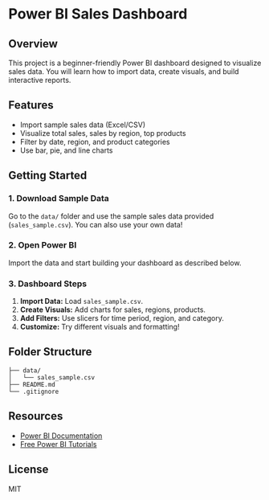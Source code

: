 # Power BI Sales Dashboard

## Overview
This project is a beginner-friendly Power BI dashboard designed to visualize sales data. You will learn how to import data, create visuals, and build interactive reports.

## Features
- Import sample sales data (Excel/CSV)
- Visualize total sales, sales by region, top products
- Filter by date, region, and product categories
- Use bar, pie, and line charts

## Getting Started

### 1. Download Sample Data
Go to the `data/` folder and use the sample sales data provided (`sales_sample.csv`). You can also use your own data!

### 2. Open Power BI
Import the data and start building your dashboard as described below.

### 3. Dashboard Steps
1. **Import Data:** Load `sales_sample.csv`.
2. **Create Visuals:** Add charts for sales, regions, products.
3. **Add Filters:** Use slicers for time period, region, and category.
4. **Customize:** Try different visuals and formatting!

## Folder Structure
```
├── data/
│   └── sales_sample.csv
├── README.md
└── .gitignore
```

## Resources
- [Power BI Documentation](https://learn.microsoft.com/en-us/power-bi/)
- [Free Power BI Tutorials](https://www.youtube.com/playlist?list=PLUaB-1hjhk8H48Pj32z4GZgGWyylqv85f)

## License
MIT